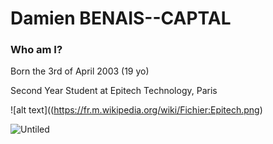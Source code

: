 # Damien BENAIS--CAPTAL

### Who am I?

Born the 3rd of April 2003 (19 yo)

Second Year Student at Epitech Technology, Paris

![alt text]((https://fr.m.wikipedia.org/wiki/Fichier:Epitech.png)

![Untiled](https://fr.m.wikipedia.org/wiki/Fichier:Epitech.png)
